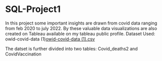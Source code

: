 # SQL-Project1
In this project some important insights are drawn from covid data ranging from feb 2020 to july 2022.
By these valuable data visualizations are also created on Tableau available on my tableau public profile.
Dataset Used: owid-covid-data (1)[owid-covid-data (1).csv](https://github.com/saurabh08k/SQL-Project/files/9387279/owid-covid-data.1.csv)

The datset is further divided into two tables: Covid_deaths2 and CovidVaccination
